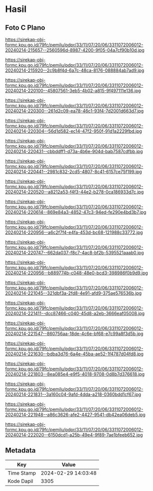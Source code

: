 # Hasil

## Foto C Plano

https://sirekap-obj-formc.kpu.go.id/79fc/pemilu/pdpr/33/11/07/20/06/3311072006012-20240214-215657--2560596d-8987-4200-9f05-04a7cf90b10d.jpg

https://sirekap-obj-formc.kpu.go.id/79fc/pemilu/pdpr/33/11/07/20/06/3311072006012-20240214-215920--2c9b8f4d-6a7c-48ca-8176-088884ab7ad9.jpg

https://sirekap-obj-formc.kpu.go.id/79fc/pemilu/pdpr/33/11/07/20/06/3311072006012-20240214-220100--45807561-3eb5-4b02-a815-9f497111e136.jpg

https://sirekap-obj-formc.kpu.go.id/79fc/pemilu/pdpr/33/11/07/20/06/3311072006012-20240214-220300--261d2c09-ea78-46c1-93f4-7d2001d663d7.jpg

https://sirekap-obj-formc.kpu.go.id/79fc/pemilu/pdpr/33/11/07/20/06/3311072006012-20240214-220304--56d1d582-ec14-47f2-950f-91d1a2229fbd.jpg

https://sirekap-obj-formc.kpu.go.id/79fc/pemilu/pdpr/33/11/07/20/06/3311072006012-20240214-220431--cbbddff1-d73a-4b6e-904d-bab7587cdfbb.jpg

https://sirekap-obj-formc.kpu.go.id/79fc/pemilu/pdpr/33/11/07/20/06/3311072006012-20240214-220441--2981c832-2cd5-4807-8c41-6157ce75f199.jpg

https://sirekap-obj-formc.kpu.go.id/79fc/pemilu/pdpr/33/11/07/20/06/3311072006012-20240214-220520--a8212a53-f4f3-44e2-b278-0ca186933d7c.jpg

https://sirekap-obj-formc.kpu.go.id/79fc/pemilu/pdpr/33/11/07/20/06/3311072006012-20240214-220614--869e84a3-4852-47c3-94ed-fe290e4bd3b7.jpg

https://sirekap-obj-formc.kpu.go.id/79fc/pemilu/pdpr/33/11/07/20/06/3311072006012-20240214-220956--a6c2f7f4-e4fa-453d-bc68-121988c33772.jpg

https://sirekap-obj-formc.kpu.go.id/79fc/pemilu/pdpr/33/11/07/20/06/3311072006012-20240214-220747--662da037-f8c7-4ac8-bf2b-5395521aaab0.jpg

https://sirekap-obj-formc.kpu.go.id/79fc/pemilu/pdpr/33/11/07/20/06/3311072006012-20240214-220956--b889774b-c048-48e0-bcd3-398986f0b9d9.jpg

https://sirekap-obj-formc.kpu.go.id/79fc/pemilu/pdpr/33/11/07/20/06/3311072006012-20240214-221045--321dbf3a-2fd8-4e91-afd9-375ae576536b.jpg

https://sirekap-obj-formc.kpu.go.id/79fc/pemilu/pdpr/33/11/07/20/06/3311072006012-20240214-221411--dcc87466-c040-45d8-a2eb-3666eaf05008.jpg

https://sirekap-obj-formc.kpu.go.id/79fc/pemilu/pdpr/33/11/07/20/06/3311072006012-20240214-221547--860756aa-18de-4c6e-bf68-e7c99a8f3d5b.jpg

https://sirekap-obj-formc.kpu.go.id/79fc/pemilu/pdpr/33/11/07/20/06/3311072006012-20240214-221630--bdba3d76-6a4e-45ba-ae52-1f4787d04fd8.jpg

https://sirekap-obj-formc.kpu.go.id/79fc/pemilu/pdpr/33/11/07/20/06/3311072006012-20240214-221803--8ea085e4-e9f5-4018-9708-0d8b7d376618.jpg

https://sirekap-obj-formc.kpu.go.id/79fc/pemilu/pdpr/33/11/07/20/06/3311072006012-20240214-221831--3a160c04-9afd-4dda-a218-0360bdd1cf67.jpg

https://sirekap-obj-formc.kpu.go.id/79fc/pemilu/pdpr/33/11/07/20/06/3311072006012-20240214-221948--a86c3626-afe2-4427-9541-db42ea06deb5.jpg

https://sirekap-obj-formc.kpu.go.id/79fc/pemilu/pdpr/33/11/07/20/06/3311072006012-20240214-222020--6150dcd1-a25b-49e4-9f89-7ae1bfeeb652.jpg


## Metadata

| Key        | Value               |
| ---------- | ------------------- |
| Time Stamp | 2024-02-29 14:03:48 |
| Kode Dapil | 3305                |



